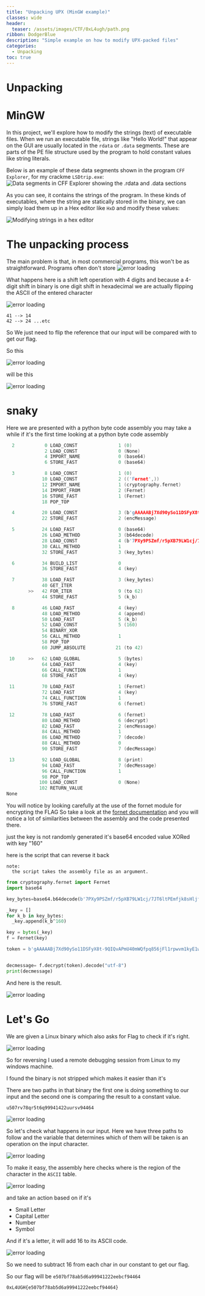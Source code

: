 ```yaml
---
title: "Unpacking UPX (MinGW example)"
classes: wide
header:
  teaser: /assets/images/CTF/0xL4ugh/path.png
ribbon: DodgerBlue
description: "Simple example on how to modify UPX-packed files"
categories:
  - Unpacking
toc: true
---
```


# Unpacking


# MinGW

In this project, we'll explore how to modify the strings (text) of executable files. When we run an executable file, strings like "Hello World!" that appear on the GUI are usually located in the `rdata` or `.data` segments. These are parts of the PE file structure used by the program to hold constant values like string literals.

Below is an example of these data segments shown in the program `CFF Explorer`, for my crackme `LSDtrip.exe`:
![Data segments in CFF Explorer showing the .rdata and .data sections](/assets/images/unpacking/MinGW/demo.png)

As you can see, it contains the strings of the program. In these kinds of executables, where the string are statically stored in the binary, we can simply load them up in a
Hex editor like `HxD` and modify these values:

![Modifying strings in a hex editor](/assets/images/unpacking/MinGW/demo2.png)

# The unpacking process

The main problem is that, in most commercial programs, this won't be as straightforward. Programs often don't store
![error loading](/assets/images/CTF/0xL4ugh/length.png)

What happens here is a shift left operation with 4 digits and because a 4-digit shift in binary is one digit shift in hexadecimal we are actually flipping the ASCII of the entered character

![error loading](/assets/images/CTF/0xL4ugh/shift.png)

    41 --> 14
    42 --> 24 ...etc

So We just need to flip the reference that our input will be compared with to get our flag.

So this 

![error loading](/assets/images/CTF/0xL4ugh/org.png)

will be this

![error loading](/assets/images/CTF/0xL4ugh/answer.png)

# snaky

Here we are presented with a python byte code assembly you may take a while if it's the first time looking at a python byte code assembly

```c
  2           0 LOAD_CONST               1 (0)
              2 LOAD_CONST               0 (None)
              4 IMPORT_NAME              0 (base64)
              6 STORE_FAST               0 (base64)

  3           8 LOAD_CONST               1 (0)
             10 LOAD_CONST               2 (('Fernet',))
             12 IMPORT_NAME              1 (cryptography.fernet)
             14 IMPORT_FROM              2 (Fernet)
             16 STORE_FAST               1 (Fernet)
             18 POP_TOP

  4          20 LOAD_CONST               3 (b'gAAAAABj7Xd90ySo11DSFyX8t-9QIQvAPmU40mWQfpq856jFl1rpwvm1kyE1w23fyyAAd9riXt-JJA9v6BEcsq6LNroZTnjExjFur_tEp0OLJv0c_8BD3bg=')
             22 STORE_FAST               2 (encMessage)

  5          24 LOAD_FAST                0 (base64)
             26 LOAD_METHOD              3 (b64decode)
             28 LOAD_CONST               4 (b'7PXy9PSZmf/r5pXB79LW1cj/7JT6ltPEmfjk8sHljfr6x/LyyfjymNXR5Z0=')
             30 CALL_METHOD              1
             32 STORE_FAST               3 (key_bytes)

  6          34 BUILD_LIST               0
             36 STORE_FAST               4 (key)

  7          38 LOAD_FAST                3 (key_bytes)
             40 GET_ITER
        >>   42 FOR_ITER                 9 (to 62)
             44 STORE_FAST               5 (k_b)

  8          46 LOAD_FAST                4 (key)
             48 LOAD_METHOD              4 (append)
             50 LOAD_FAST                5 (k_b)
             52 LOAD_CONST               5 (160)
             54 BINARY_XOR
             56 CALL_METHOD              1
             58 POP_TOP
             60 JUMP_ABSOLUTE           21 (to 42)

 10     >>   62 LOAD_GLOBAL              5 (bytes)
             64 LOAD_FAST                4 (key)
             66 CALL_FUNCTION            1
             68 STORE_FAST               4 (key)

 11          70 LOAD_FAST                1 (Fernet)
             72 LOAD_FAST                4 (key)
             74 CALL_FUNCTION            1
             76 STORE_FAST               6 (fernet)

 12          78 LOAD_FAST                6 (fernet)
             80 LOAD_METHOD              6 (decrypt)
             82 LOAD_FAST                2 (encMessage)
             84 CALL_METHOD              1
             86 LOAD_METHOD              7 (decode)
             88 CALL_METHOD              0
             90 STORE_FAST               7 (decMessage)

 13          92 LOAD_GLOBAL              8 (print)
             94 LOAD_FAST                7 (decMessage)
             96 CALL_FUNCTION            1
             98 POP_TOP
            100 LOAD_CONST               0 (None)
            102 RETURN_VALUE
None
```
You will notice by looking carefully at the use of the fornet module for encrypting the FLAG So take a look at the [fornet documentation](https://cryptography.io/en/3.4.4/fernet.html) and you will notice a lot of similarities between the assembly and the code presented there.

just the key is not randomly generated it's base64 encoded value XORed with key "160"

here is the script that can reverse it back 

    note:
      the script takes the assembly file as an argument.

```py
from cryptography.fernet import Fernet
import base64

key_bytes=base64.b64decode(b'7PXy9PSZmf/r5pXB79LW1cj/7JT6ltPEmfjk8sHljfr6x/LyyfjymNXR5Z0=')

_key = []
for k_b in key_bytes:
  _key.append(k_b^160)

key = bytes(_key)
f = Fernet(key)

token = b'gAAAAABj7Xd90ySo11DSFyX8t-9QIQvAPmU40mWQfpq856jFl1rpwvm1kyE1w23fyyAAd9riXt-JJA9v6BEcsq6LNroZTnjExjFur_tEp0OLJv0c_8BD3bg='


decmessage= f.decrypt(token).decode("utf-8") 
print(decmessage)
```

And here is the result.

![error loading](/assets/images/CTF/0xL4ugh/answer1.png)

# Let's Go

We are given a Linux binary which also asks for Flag to check if it's right.

![error loading](/assets/images/CTF/0xL4ugh/ask.png)

So for reversing I used a remote debugging session from Linux to my windows machine.

I found the binary is not stripped which makes it easier than it's

There are two paths in that binary the first one is doing something to our input and the second one is comparing the result to a constant value.

    u507rv78qr5t6q99941422uursv94464

![error loading](/assets/images/CTF/0xL4ugh/path.png)

So let's check what happens in our input.
Here we have three paths to follow and the variable that determines which of them will be taken is an operation on the input character.

![error loading](/assets/images/CTF/0xL4ugh/three.png)

To make it easy, the assembly here checks where is the region of the character in the `ASCII` table.

![error loading](/assets/images/CTF/0xL4ugh/ascii.png)

and take an action based on if it's 
  - Small Letter
  - Capital Letter
  - Number
  - Symbol

And if it's a letter, it will add 16 to its ASCII code.

![error loading](/assets/images/CTF/0xL4ugh/add.png)

So we need to subtract 16 from each char in our constant to get our flag.

So our flag will be `e507bf78ab5d6a99941222eebcf94464`

    0xL4UGH{e507bf78ab5d6a99941222eebcf94464}

